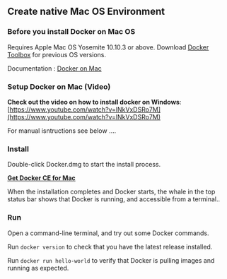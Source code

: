 ## Create native Mac OS Environment

### Before you install Docker on Mac OS

Requires Apple Mac OS Yosemite 10.10.3 or above. Download [Docker Toolbox](https://docs.docker.com/toolbox/overview/) for previous OS versions. 

Documentation : [Docker on Mac](https://store.docker.com/editions/community/docker-ce-desktop-mac)

### Setup Docker on Mac (Video) 
**Check out the video on how to install docker on Windows**:[https://www.youtube.com/watch?v=lNkVxDSRo7M](https://www.youtube.com/watch?v=lNkVxDSRo7M)

For manual isntructions see below .... 

### Install
Double-click Docker.dmg to start the install process.

**[Get Docker CE for Mac](https://download.docker.com/mac/stable/Docker.dmg)**


When the installation completes and Docker starts, the whale in the top status bar shows that Docker is running, and accessible from a terminal..

### Run
Open a command-line terminal, and try out some Docker commands.

Run ```docker version``` to check that you have the latest release installed.

Run ```docker run hello-world``` to verify that Docker is pulling images and running as expected.